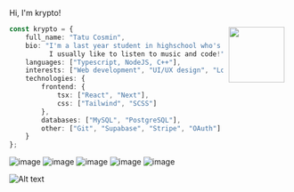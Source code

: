 Hi, I'm krypto!
<img hspace='10px' vspace='34px' align='right' src="https://media.tenor.com/h0slfYVBHzIAAAAC/cat-spinning-cat.gif" width='100'>
```typescript
const krypto = {
	full_name: "Tatu Cosmin",
	bio: "I'm a last year student in highschool who's been a self-taught developer for the last 3 years.
          I usually like to listen to music and code!",
	languages: ["Typescript, NodeJS, C++"],
    interests: ["Web development", "UI/UX design", "Low level programming", "Video games", "Memes", "Cats"],
    technologies: {
        frontend: {
            tsx: ["React", "Next"],
            css: ["Tailwind", "SCSS"]
        },
        databases: ["MySQL", "PostgreSQL"],
        other: ["Git", "Supabase", "Stripe", "OAuth"]
    }
};
```

![image](https://img.shields.io/badge/TypeScript-007ACC?style=for-the-badge&logo=typescript&logoColor=white) ![image](https://img.shields.io/badge/Nodejs-339933?style=for-the-badge&logo=nodedotjs&logoColor=white) ![image](https://img.shields.io/badge/next.js-000000?style=for-the-badge&logo=nextdotjs&logoColor=white) ![image](https://img.shields.io/badge/TailwindCSS-38B2AC?style=for-the-badge&logo=tailwind-css&logoColor=white) ![image](https://img.shields.io/badge/VSCode-0078D4?style=for-the-badge&logo=visual%20studio%20code&logoColor=white)

![Alt text](https://spotify-recently-played-readme.vercel.app/api?user=31iv3utt5retujg36koumqmwtycm&count=3)
